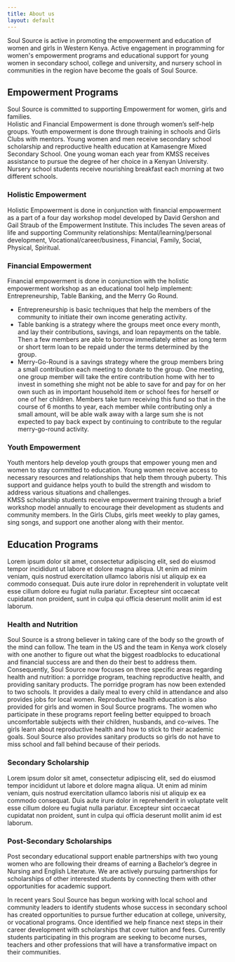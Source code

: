 ```yaml
---
title: About us
layout: default
---
```


Soul Source is active in promoting the empowerment and education of women and girls in Western Kenya. Active engagement in programming for women's empowerment programs and educational support for young women in secondary school, college and university, and nursery school in communities in the region have become the goals of Soul Source.

## Empowerment Programs

Soul Source is committed to supporting Empowerment for women, girls and families.<br/>
Holistic and Financial Empowerment is done through women’s self-help groups. Youth empowerment is done through training in schools and Girls Clubs with mentors. Young women and men receive secondary school scholarship and reproductive health education at Kamasengre Mixed Secondary School. One young woman each year from KMSS receives assistance to pursue the degree of her choice in a Kenyan University. Nursery school students receive nourishing breakfast each morning at two different schools.<br/>


### Holistic Empowerment

Holistic Empowerment is done in conjunction with financial empowerment as a part of a four day workshop model developed by David Gershon and Gail Straub of the Empowerment Institute. This  includes The seven areas of life and supporting Community relationships: Mental/learning/personal development, Vocational/career/business, Financial, Family, Social, Physical, Spiritual.<br/>


### Financial Empowerment

Financial empowerment is done in conjunction with the holistic empowerment workshop as an educational tool help implement: Entrepreneurship, Table Banking, and  the Merry Go Round.<br/>
- Entrepreneurship is basic techniques that help the members of the community to initiate their own income generating activity.<br/>
- Table banking is a strategy where the groups meet once every month, and lay their contributions, savings, and loan repayments on the table. Then a few members are able to borrow immediately either as long term or short term loan to be repaid under the terms determined by the group.<br/>
- Merry-Go-Round is a savings strategy where the group members bring a small contribution each meeting to donate to the group. One meeting, one group member will take the entire contribution home with her to invest in something she might not be able to save for and pay for on her own such as in important household item or school fees for herself or one of her children. Members take turn receiving this fund so that in the course of 6 months to year, each member while contributing only a small amount, will be able walk away with a large sum she is not expected to pay back expect by continuing to contribute to the regular merry-go-round activity.<br/>

### Youth Empowerment

Youth mentors help develop youth groups that empower young men and women to stay committed to education. Young women receive access to necessary resources and relationships that help them through puberty. This support and guidance helps youth to build the strength and wisdom to address various situations and challenges. <br/>
KMSS scholarship students receive empowerment training through a brief workshop model annually to encourage their development as students and community members.
In the Girls Clubs, girls meet weekly to play games, sing songs, and support one another along with their mentor.<br/>



## Education Programs

Lorem ipsum dolor sit amet, consectetur adipiscing elit, sed do eiusmod tempor incididunt ut labore et dolore magna aliqua. Ut enim ad minim veniam, quis nostrud exercitation ullamco laboris nisi ut aliquip ex ea commodo consequat. Duis aute irure dolor in reprehenderit in voluptate velit esse cillum dolore eu fugiat nulla pariatur. Excepteur sint occaecat cupidatat non proident, sunt in culpa qui officia deserunt mollit anim id est laborum.

### Health and Nutrition

Soul Source is a strong believer in taking care of the body so the growth of the mind can follow. The team in the US and the team in Kenya work closely with one another to figure out what the biggest roadblocks to educational and financial success are and then do their best to address them. Consequently, Soul Source now focuses on three specific areas regarding health and nutrition: a porridge program, teaching reproductive health, and providing sanitary products. The porridge program has now been extended to two schools. It provides a daily meal to every child in attendance and also provides jobs for local women. Reproductive health education is also provided for girls and women in Soul Source programs. The women who participate in these programs report feeling better equipped to broach uncomfortable subjects with their children, husbands, and co-wives. The girls learn about reproductive health and how to stick to their academic goals. Soul Source also provides sanitary products so girls do not have to miss school and fall behind because of their periods.

### Secondary Scholarship

Lorem ipsum dolor sit amet, consectetur adipiscing elit, sed do eiusmod tempor incididunt ut labore et dolore magna aliqua. Ut enim ad minim veniam, quis nostrud exercitation ullamco laboris nisi ut aliquip ex ea commodo consequat. Duis aute irure dolor in reprehenderit in voluptate velit esse cillum dolore eu fugiat nulla pariatur. Excepteur sint occaecat cupidatat non proident, sunt in culpa qui officia deserunt mollit anim id est laborum.

### Post-Secondary Scholarships

Post secondary educational support enable partnerships with two young women who are following their dreams of earning a Bachelor’s degree in Nursing and English Literature. We are actively pursuing partnerships for scholarships of other interested students by connecting them with other opportunities for academic support.

In recent years Soul Source has begun working with local school and community leaders to identify students whose success in secondary school has created opportunities to pursue further education at college, university, or vocational programs.  Once identified we help finance next steps in their career development with scholarships that cover tuition and fees.  Currently students participating in this program are seeking to become nurses, teachers and other professions that will have a transformative impact on their communities.<br/>
<br/>
